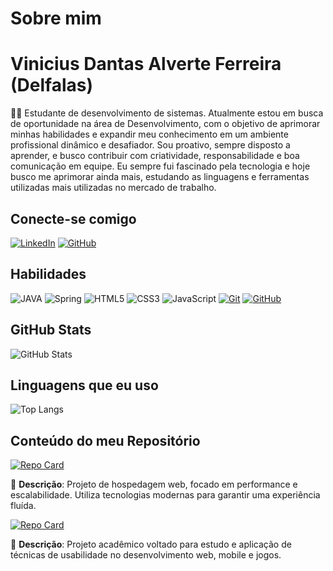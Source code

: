 # Sobre mim
# Vinicius Dantas Alverte Ferreira (Delfalas)
👨‍💻 Estudante de desenvolvimento de sistemas. Atualmente estou em busca de oportunidade na área de Desenvolvimento, com o objetivo de aprimorar minhas habilidades e expandir meu conhecimento em um ambiente profissional dinâmico e desafiador. Sou proativo, sempre disposto a aprender, e busco contribuir com criatividade, responsabilidade e boa comunicação em equipe. Eu sempre fui fascinado pela tecnologia e hoje busco me aprimorar ainda mais, estudando as linguagens e ferramentas utilizadas mais utilizadas no mercado de trabalho.
## Conecte-se comigo
[![LinkedIn](https://img.shields.io/badge/LinkedIn-0077B5?style=for-the-badge&logo=linkedin&logoColor=white)](https://www.linkedin.com/in/vinicius-dantas-alverte-ferreira/)
[![GitHub](https://img.shields.io/badge/GitHub-000?style=for-the-badge&logo=github&logoColor=0E76A8)](https://github.com/Delfalas)
## Habilidades
![JAVA](https://img.shields.io/badge/Java-0D1117?style=for-the-badge&logo=Java&logoColor=yellow)
![Spring](https://img.shields.io/badge/spring-%236DB33F.svg?style=for-the-badge&logo=spring&logoColor=white)
![HTML5](https://img.shields.io/badge/HTML-E34F26?style=for-the-badge&logo=html5&logoColor=white)
![CSS3](https://img.shields.io/badge/CSS-1572B6?style=for-the-badge&logo=css3&logoColor=white)
![JavaScript](https://img.shields.io/badge/JavaScript-F7DF1E?style=for-the-badge&logo=javascript&logoColor=black)
[![Git](https://img.shields.io/badge/Git-000?style=for-the-badge&logo=git&logoColor=E94D5F)](https://git-scm.com/doc)
[![GitHub](https://img.shields.io/badge/GitHub-000?style=for-the-badge&logo=github&logoColor=30A3DC)](https://docs.github.com/)



## GitHub Stats
![GitHub Stats](https://github-readme-stats.vercel.app/api?username=Delfalas&theme=transparent&bg_color=000&border_color=30A3DC&show_icons=true&icon_color=30A3DC&title_color=E94D5F&text_color=FFF&hide=stars)
## Linguagens que eu uso
![Top Langs](https://github-readme-stats-git-masterrstaa-rickstaa.vercel.app/api/top-langs/?username=Delfalas&layout=compact&bg_color=000&border_color=30A3DC&title_color=E94D5F&text_color=FFF)

## Conteúdo do meu Repositório
[![Repo Card](https://github-readme-stats.vercel.app/api/pin/?username=Delfalas&repo=vD-Host&bg_color=000&border_color=30A3DC&show_icons=true&icon_color=30A3DC&title_color=E94D5F&text_color=FFF)](https://github.com/Delfalas/vD-Host)

📌 **Descrição**: Projeto de hospedagem web, focado em performance e escalabilidade. Utiliza tecnologias modernas para garantir uma experiência fluída.

[![Repo Card](https://github-readme-stats.vercel.app/api/pin/?username=Delfalas&repo=Projeto-A3-Usabilidade-e-Desenvolvimento-Web-Mobile-e-Jogos&bg_color=000&border_color=30A3DC&show_icons=true&icon_color=30A3DC&title_color=E94D5F&text_color=FFF)](https://github.com/Delfalas/Projeto-A3-Usabilidade-e-Desenvolvimento-Web-Mobile-e-Jogos)

📌 **Descrição**: Projeto acadêmico voltado para estudo e aplicação de técnicas de usabilidade no desenvolvimento web, mobile e jogos.

